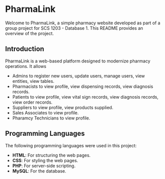 # PharmaLink

Welcome to PharmaLink, a simple pharmacy website developed as part of a group project for SCS 1203 - Database 1. This README provides an overview of the project.

## Introduction

PharmaLink is a web-based platform designed to modernize pharmacy operations. It allows 

- Admins to register new users, update users, manage users, view entities, view tables.
- Pharmacists to view profile, view dispensing records, view diagnosis records.
- Patients to view profile, view vital sign records, view diagnosis records, view order records.
- Suppliers to view profile, view products supplied.
- Sales Associates to view profile.
- Pharamcy Technicians to view profile.


## Programming Languages

The following programming languages were used in this project:

- **HTML**: For structuring the web pages.
- **CSS**: For styling the web pages.
- **PHP**: For server-side scripting.
- **MySQL**: For the database.
